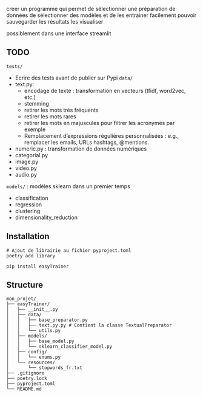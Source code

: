 creer un programme qui permet de sélectionner une préparation de données
de sélectionner des modèles et de les entrainer facilement
pouvoir sauvegarder les résultats
les visualiser

possiblement dans une interface streamlit
## TODO
`tests/`
- Ecrire des tests avant de publier sur Pypi
`data/`
- text.py:
    - encodage de texte : transformation en vecteurs (tfidf, word2vec, etc.)
    - stemming
    - retirer les mots très fréquents
    - retirer les mots rares
    - retirer les mots en majuscules pour filtrer les acronymes par exemple
    - Remplacement d’expressions régulières personnalisées : e.g., remplacer les emails, URLs hashtags, @mentions.
- numeric.py : transformation de données numériques
- categorial.py
- image.py
- video.py
- audio.py

`models/` : modèles sklearn dans un premier temps
- classification
- regression
- clustering
- dimensionality_reduction


## Installation
```
# Ajout de librairie au fichier pyproject.toml
poetry add library
```

```
pip install easyTrainer
```


## Structure
```
mon_projet/
├── easyTrainer/
│   ├── __init__.py
│   ├── data/
│   │   ├── base_preparator.py
│   │   ├── text.py.py # Contient la classe TextualPreparator  
│   │   └── utils.py 
│   ├── models/
│   │   ├── base_model.py
│   │   └── sklearn_classifier_model.py
│   ├── config/
│   │   └── enums.py
│   └── resources/
│       └── stopwords_fr.txt
├── .gitignore
├── poetry.lock
├── pyproject.toml
└── README.md

```